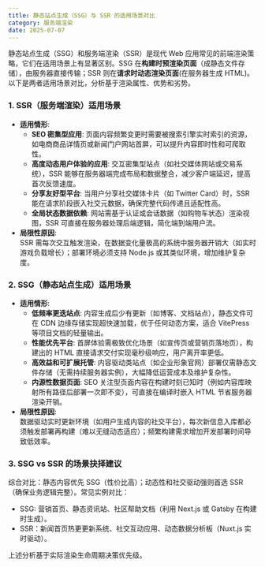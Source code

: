 ```yaml
---
title: 静态站点生成（SSG）与 SSR 的适用场景对比
category: 服务端渲染
date: 2025-07-07
---
```

静态站点生成（SSG）和服务端渲染（SSR）是现代 Web 应用常见的前端渲染策略，它们在适用场景上有显著区别。SSG 在**构建时预渲染页面**（成静态文件存储），由服务器直接传输；SSR 则在**请求时动态渲染页面**(在服务器生成 HTML)。以下是两者适用场景对比，分析基于渲染属性、优势和劣势。  

### 1. SSR（服务端渲染）适用场景
- **适用情形**:  
  - **SEO 密集型应用**: 页面内容频繁变更时需要被搜索引擎实时索引的资源，如电商商品详情页或新闻门户网站首屏，可以提升内容即时性和可爬取性。  
  - **高度动态用户体验的应用**: 交互密集型站点（如社交媒体网站或交易系统），SSR 能够在服务器端完成布局和数据整合，减少客户端延迟，提高首次反馈速度。  
  - **分享友好型平台**: 当用户分享社交媒体卡片（如 Twitter Card）时，SSR 能在请求阶段嵌入社交元数据，确保完整代码传递且适配性高。  
  - **全局状态数据依赖**: 网站需基于认证或会话数据（如购物车状态）渲染视图，SSR 可直接在服务器处理后端逻辑，简化端到端用户流。  
- **局限性原因**:  
  SSR 需每次交互触发渲染，在数据变化量极高的系统中服务器开销大（如实时游戏负载增长）；部署环境必须支持 Node.js 或其类似环境，增加维护复杂度。  

### 2. SSG（静态站点生成）适用场景
- **适用情形**:  
  - **低频率更迭站点**: 内容生成后少有更新（如博客、文档站点），静态文件可在 CDN 边缘存储实现超快速加载，优于任何动态方案，适合 VitePress 等项目文档的轻量输出。  
  - **性能优先平台**: 首屏体验需极致优化场景（如宣传页或营销页落地页），构建出的 HTML 直接请求交付实现毫秒级响应，用户离开率更低。  
  - **高效益和可扩展托管**: 内容驱动类站点（如企业形象官网）部署仅需静态文件存储（无需持续服务器实例），大幅降低运营成本及维护复杂性。  
  - **内源性数据页面**: SEO 关注型页面内容在构建时刻已知时（例如内容库映射所有路径后部署一次即不变），可直接在编译时嵌入 HTML 节省服务器渲染开销。  
- **局限性原因**:  
  数据驱动实时更新环境（如用户生成内容的社交平台），每次新信息入库都必须触发部署再构建（难以无缝动态适应）；频繁构建需求增加开发部署时间导致低效率。  

### 3. SSG vs SSR 的场景抉择建议  
综合对比：静态内容优先 SSG（性价比高）；动态性和社交驱动强则首选 SSR（确保业务逻辑完整）。常见实例对比：  
- SSG: 营销首页、静态资讯站、社区帮助文档（利用 Next.js 或 Gatsby 在构建时生成）。  
- SSR：新闻首页热更更新系统、社交互动应用、动态数据分析板（Nuxt.js 实时驱动）。  

上述分析基于实际渲染生命周期决策优先级。  

